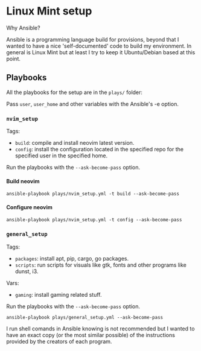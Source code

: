 # Linux Mint setup

Why Ansible?

Ansible is a programming language build for provisions, beyond that I wanted to have a nice 'self-documented' code to build my environment.
In general is Linux Mint but at least I try to keep it Ubuntu/Debian based at this point.

## Playbooks

All the playbooks for the setup are in the `plays/` folder:

Pass `user`, `user_home` and other variables with the Ansible's -e option.

### `nvim_setup`

Tags:
- `build`: compile and install neovim latest version.
- `config`: install the configuration located in the specified repo for the specified user in the specified home.

Run the playbooks with the `--ask-become-pass` option.

#### Build neovim

```
ansible-playbook plays/nvim_setup.yml -t build --ask-become-pass
```

#### Configure neovim

```
ansible-playbook plays/nvim_setup.yml -t config --ask-become-pass
```

### `general_setup`

Tags:
- `packages`: install apt, pip, cargo, go packages.
- `scripts`: run scripts for visuals like gtk, fonts and other programs like dunst, i3.

Vars:
- `gaming`: install gaming related stuff.

Run the playbooks with the `--ask-become-pass` option.

```
ansible-playbook plays/general_setup.yml --ask-become-pass
```

I run shell comands in Ansible knowing is not recommended but I wanted to have an exact copy (or the most similar possible) of the instructions provided by the creators of each program.
